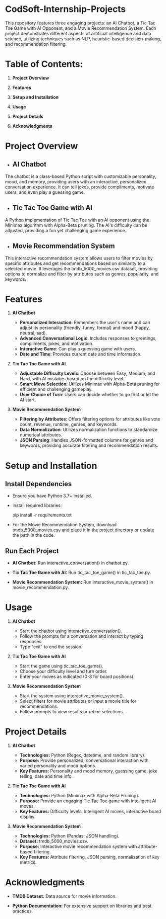 # CodSoft-Internship-Projects

This repository features three engaging projects: an AI Chatbot, a Tic Tac Toe Game with AI Opponent, and a Movie Recommendation System. Each project demonstrates different aspects of artificial intelligence and data science, utilizing techniques such as NLP, heuristic-based decision-making, and recommendation filtering.

# Table of Contents:
1. **Project Overview**

2. **Features**

3. **Setup and Installation**

4. **Usage**

5. **Project Details**

6. **Acknowledgments**

# Project Overview
- ## AI Chatbot
The chatbot is a class-based Python script with customizable personality, mood, and memory, providing users with an interactive, personalized conversation experience. It can tell jokes, provide compliments, motivate users, and even play a guessing game.

- ## Tic Tac Toe Game with AI
A Python implementation of Tic Tac Toe with an AI opponent using the Minimax algorithm with Alpha-Beta pruning. The AI's difficulty can be adjusted, providing a fun yet challenging game experience.

- ## Movie Recommendation System
This interactive recommendation system allows users to filter movies by specific attributes and get recommendations based on similarity to a selected movie. It leverages the tmdb_5000_movies.csv dataset, providing options to normalize and filter by attributes such as genres, popularity, and keywords.

# Features

1. **AI Chatbot**
   - **Personalized Interaction**: Remembers the user's name and can adjust its personality (friendly, funny, formal) and mood (happy, neutral, sad).
   - **Advanced Conversational Logic**: Includes responses to greetings, compliments, jokes, and motivation.
   - **Interactive Game**: Can play a guessing game with users.
   - **Date and Time**: Provides current date and time information.

2. **Tic Tac Toe Game with AI**
   - **Adjustable Difficulty Levels**: Choose between Easy, Medium, and Hard, with AI mistakes based on the difficulty level.
   - **Smart Move Selection**: Utilizes Minimax with Alpha-Beta pruning for efficient and challenging gameplay.
   - **User Choice of Turn**: Users can decide whether to go first or let the AI start.

3. **Movie Recommendation System**
   - **Filtering by Attributes**: Offers filtering options for attributes like vote count, revenue, runtime, genres, and keywords.
   - **Data Normalization**: Utilizes normalization functions to standardize numerical attributes.
   - **JSON Parsing**: Handles JSON-formatted columns for genres and keywords, providing accurate filtering and recommendation results.


# Setup and Installation

## Install Dependencies
- Ensure you have Python 3.7+ installed.
- Install required libraries:

    pip install -r requirements.txt
- For the Movie Recommendation System, download tmdb_5000_movies.csv and place it in the project directory or update the path in the code.

## Run Each Project
- **AI Chatbot:** Run interactive_conversation() in chatbot.py.
  
- **Tic Tac Toe Game with AI:** Run tic_tac_toe_game() in tic_tac_toe.py.
  
- **Movie Recommendation System:** Run interactive_movie_system() in movie_recommendation.py.

# Usage

1. **AI Chatbot**
   - Start the chatbot using interactive_conversation().
   - Follow the prompts for a conversation and interact by typing responses.
   - Type "exit" to end the session.

  
2. **Tic Tac Toe Game with AI**
   - Start the game using tic_tac_toe_game().
   - Choose your difficulty level and turn order.
   - Enter your moves as indicated (0-8 for board positions).

  
3. **Movie Recommendation System**
   - Start the system using interactive_movie_system().
   - Select filters for movie attributes or input a movie title for recommendations.
   - Follow prompts to view results or refine selections.
  
# Project Details
1. **AI Chatbot**
   - **Technologies:** Python (Regex, datetime, and random library).
   - **Purpose:** Provide personalized, conversational interaction with varied personality and mood options.
   - **Key Features:** Personality and mood memory, guessing game, joke telling, date and time info.
  
2. **Tic Tac Toe Game with AI**
   - **Technologies:** Python (Minimax with Alpha-Beta Pruning).
   - **Purpose:** Provide an engaging Tic Tac Toe game with intelligent AI moves.
   - **Key Features:** Difficulty levels, intelligent AI moves, interactive board display.
  
3. **Movie Recommendation System**
   - **Technologies:** Python (Pandas, JSON handling).
   - **Dataset:** tmdb_5000_movies.csv.
   - **Purpose:** Interactive movie recommendation system with attribute-based filtering.
   - **Key Features:** Attribute filtering, JSON parsing, normalization of key metrics.
  
# Acknowledgments
- **TMDB Dataset:** Data source for movie information.
  
- **Python Documentation:** For extensive support on libraries and best practices.
